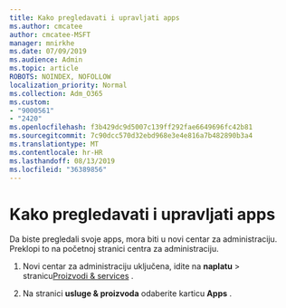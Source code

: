 ```yaml
---
title: Kako pregledavati i upravljati apps
ms.author: cmcatee
author: cmcatee-MSFT
manager: mnirkhe
ms.date: 07/09/2019
ms.audience: Admin
ms.topic: article
ROBOTS: NOINDEX, NOFOLLOW
localization_priority: Normal
ms.collection: Adm_O365
ms.custom:
- "9000561"
- "2420"
ms.openlocfilehash: f3b429dc9d5007c139ff292fae6649696fc42b81
ms.sourcegitcommit: 7c90dcc570d32ebd968e3e4e816a7b482890b3a4
ms.translationtype: MT
ms.contentlocale: hr-HR
ms.lasthandoff: 08/13/2019
ms.locfileid: "36389856"
---
```

# <a name="how-to-view-and-manage-apps"></a>Kako pregledavati i upravljati apps

Da biste pregledali svoje apps, mora biti u novi centar za administraciju.  Preklopi to na početnoj stranici centra za administraciju.  

1. Novi centar za administraciju uključena, idite na **naplatu** > stranicu[Proizvodi & services](https://go.microsoft.com/fwlink/p/?linkid=842054) .

2. Na stranici **usluge & proizvoda** odaberite karticu **Apps** .